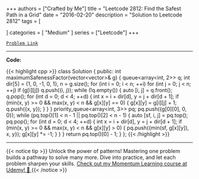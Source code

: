 
+++
authors = ["Crafted by Me"]
title = "Leetcode 2812: Find the Safest Path in a Grid"
date = "2016-02-20"
description = "Solution to Leetcode 2812"
tags = [
    
]
categories = [
    "Medium"
]
series = ["Leetcode"]
+++



[`Problem Link`](https://leetcode.com/problems/find-the-safest-path-in-a-grid/description/)

---

**Code:**

{{< highlight cpp >}}
class Solution {
public:
    int maximumSafenessFactor(vector<vector<int>>& g) {
    queue<array<int, 2>> q;
    int dir[5] = {1, 0, -1, 0, 1}, n = g.size();
    for (int i = 0; i < n; ++i)
        for (int j = 0; j < n; ++j)
            if (g[i][j])
                q.push({i, j});
    while (!q.empty()) {
        auto [i, j] = q.front(); q.pop();
        for (int d = 0; d < 4; ++d) {
            int x = i + dir[d], y = j + dir[d + 1];
            if (min(x, y) >= 0 && max(x, y) < n && g[x][y] == 0) {
                g[x][y] = g[i][j] + 1;
                q.push({x, y});
            }
        }
    }
    priority_queue<array<int, 3>> pq;
    pq.push({g[0][0], 0, 0});
    while (pq.top()[1] < n - 1 || pq.top()[2] < n - 1) {
        auto [sf, i, j] = pq.top(); pq.pop();
        for (int d = 0; d < 4; ++d) {
            int x = i + dir[d], y = j + dir[d + 1];
            if (min(x, y) >= 0 && max(x, y) < n && g[x][y] > 0) {
                pq.push({min(sf, g[x][y]), x, y});
                g[x][y] *= -1; 
            }
        }
    }
    return pq.top()[0] - 1;
}
};
{{< /highlight >}}


---


{{< notice tip >}}
Unlock the power of patterns! Mastering one problem builds a pathway to solve many more. Dive into practice, and let each problem sharpen your skills. [Check out my Momentum Learning course at Udemy! 🚀 ](https://www.udemy.com/course/algorithms-and-data-structures-in-cpp/)
{{< /notice >}}

